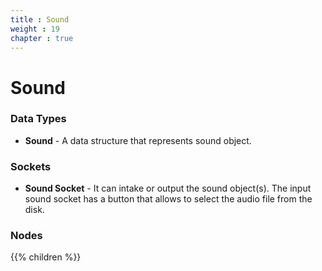 ```yaml
---
title : Sound
weight : 19
chapter : true
---
```


# Sound

### Data Types

- **Sound** - A data structure that represents sound object.

### Sockets

- **Sound Socket** - It can intake or output the sound object(s). The input sound socket has
    a button that allows to select the audio file from the disk.

### Nodes
{{% children %}}
